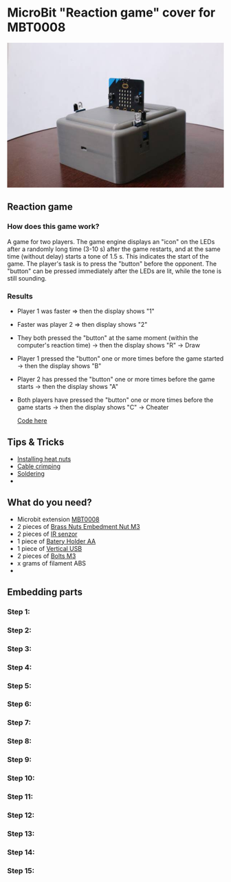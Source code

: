  # MicroBit "Reaction game" cover for MBT0008

<p align="center">
   <img src="./images/Header.jpg" width="600" height="auto" justify-content="center">
</p>

## Reaction game
### How does this game work?
A game for two players. The game engine displays an "icon" on the LEDs after a randomly long time (3-10 s) after the game restarts, and at the same time (without delay) starts a tone of 1.5 s. This indicates the start of the game. The player's task is to press the "button" before the opponent. The "button" can be pressed immediately after the LEDs are lit, while the tone is still sounding.
### Results
- Player 1 was faster => then the display shows "1"
- Faster was player 2 => then display shows "2"
- They both pressed the "button" at the same moment (within the computer's reaction time) → then the display shows "R" → Draw
- Player 1 pressed the "button" one or more times before the game started → then the display shows "B"	
- Player 2 has pressed the "button" one or more times before the game starts → then the display shows "A"
- Both players have pressed the "button" one or more times before the game starts → then the display shows "C" → Cheater
  
  [Code here](https://github.com/pslib-cz/2022-p2a-mme-pppp-Lukypop/blob/main/pxt-reaction-game-as-txt.txt)
  
## Tips & Tricks

- [Installing heat nuts](https://markforged.com/resources/blog/heat-set-inserts)
- [Cable crimping](https://ratrig.dozuki.com/Guide/11.+Cable+Crimping/80)
- [Soldering](https://www.makerspaces.com/how-to-solder/)
-

## What do you need?

- Microbit extension [MBT0008](https://www.dfrobot.com/product-1867.html)
- 2 pieces of [Brass Nuts Embedment Nut M3](https://www.aliexpress.com/item/1005004701945081.html)
- 2 pieces of [IR senzor](https://www.aliexpress.com/item/1297063929.html)
- 1 piece of [Batery Holder AA](https://www.aliexpress.com/item/1005002927831106.html)
- 1 piece of [Vertical USB ](https://www.aliexpress.com/item/1005002650191316.html)
- 2 pieces of [Bolts M3](https://www.bel-shop.eu/cylindric-head-screw-m3x8-10-pcs/)
- x grams of filament ABS
- 

## Embedding parts
### Step 1:

### Step 2:

### Step 3:

### Step 4:

### Step 5:

### Step 6:

### Step 7:

### Step 8:

### Step 9:

### Step 10:

### Step 11:

### Step 12:

### Step 13:

### Step 14:

### Step 15:

 
